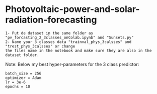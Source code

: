 # Photovoltaic-power-and-solar-radiation-forecasting

```
1- Put de dataset in the same folder as "pv_forcasting_2_3classes_onColab.ipynb" and "Sunsets.py"
2- Name your 3 classes data "trainval_phys_3calsses" and "trest_phys_3calsses" or change
the files name in the notebook and make sure they are also in the dataset folder.
```

Note: Below my best hyper-parameters for the 3 class predictor:
```
batch_size = 256
optimizer = Adam
lr = 3e-6
epochs = 10
```
